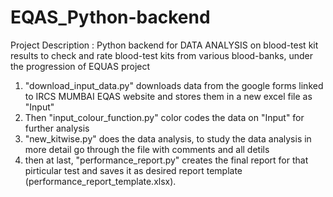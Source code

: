 # EQAS_Python-backend
Project Description : Python backend for DATA ANALYSIS on blood-test kit results to check and rate blood-test kits from various blood-banks, under the progression of EQUAS project 
1. "download_input_data.py" downloads data from the google forms linked to IRCS MUMBAI EQAS website and stores them in a new excel file as "Input"
2. Then "input_colour_function.py" color codes the data on "Input" for further analysis
3. "new_kitwise.py" does the data analysis, to study the data analysis in more detail go through the file with comments and all detils
4. then at last, "performance_report.py" creates the final report for that pirticular test and saves it as desired report template (performance_report_template.xlsx).
